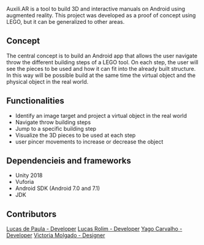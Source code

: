Auxili.AR is a tool to build 3D and interactive manuals on Android using augmented reality. This project was developed as a proof of concept using LEGO, but it can be generalized to other areas.

## Concept

The central concept is to build an Android app that allows the user navigate throw the different building steps of a LEGO tool. On each step, the user will see the pieces to be used and how it can fit into the already built structure.  In this way will be possible build at the same time the virtual object and the physical object in the real world.

## Functionalities

- Identify an image target and project a virtual object in the real world
- Navigate throw building steps
- Jump to a specific building step 
- Visualize the 3D pieces to be used at each step
- user pincer movements to increase or decrease the object

## Dependencieis and frameworks

-  Unity 2018
- Vuforia
- Android SDK (Android 7.0 and 7.1)
- JDK

## Contributors

[Lucas de Paula - Developer](https://github.com/lucasdepaula)
[Lucas Rolim - Developer](https://github.com/lucaslrolim)
[Yago Carvalho - Developer](https://github.com/yagoocarvalho)
[Victoria Molgado - Designer](https://www.behance.net/victoriamolgado)




